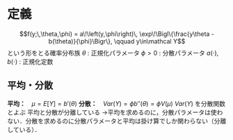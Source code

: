 # 定義
$$f(y;\,\theta,\phi) = a\!\left(y,\phi\right)\, \exp\!\Bigl\{\frac{y\theta - b(\theta)}{\phi}\Bigr\}, \qquad y\in\mathcal Y$$
という形をとる確率分布族
$\theta$ : 正規化パラメータ
$\phi > 0$ : 分散パラメータ
$a(\cdot),b(\cdot)$ : 正規化定数
## 平均・分散
**平均：**　$\mu = E[Y] = b'(\theta)$
**分散：**　$Var(Y) = \phi b''(\theta) = \phi V(\mu)$
$Var(Y)$ を分散関数とよぶ
平均と分散が分離している
→平均を求めるのに，分散パラメータは使わない．分散を求めるのに分散パラメータと平均は掛け算でしか関わらない（分離している）．